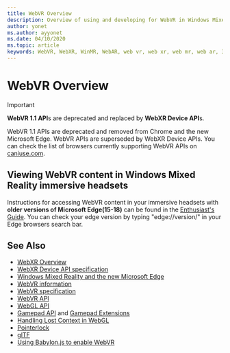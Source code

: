 ```yaml
---
title: WebVR Overview
description: Overview of using and developing for WebVR in Windows Mixed Reality
author: yonet
ms.author: ayyonet
ms.date: 04/10/2020
ms.topic: article
keywords: WebVR, WebXR, WinMR, WebAR, web vr, web xr, web mr, web ar, 360, 360 video, 360 videos, 360 photo, 360 photos, 360 content, immersive web, immersiveweb, IW
---
```


# WebVR Overview

> [!IMPORTANT]
> **WebVR 1.1 API**s are deprecated and replaced by **WebXR Device API**s.

WebVR 1.1 APIs are deprecated and removed from Chrome and the new Microsoft Edge. WebVR APIs are superseded by WebXR Device APIs. You can check the list of browsers currently supporting WebVR APIs on [caniuse.com](https://caniuse.com/#search=webvr).

## Viewing WebVR content in Windows Mixed Reality immersive headsets

Instructions for accessing WebVR content in your immersive headsets with **older versions of Microsoft Edge(15-18)** can be found in the [Enthusiast's Guide](https://docs.microsoft.com/windows/mixed-reality/enthusiast-guide/webvr). You can check your edge version by typing "edge://version/" in your Edge browsers search bar.

## See Also

* [WebXR Overview](webxr-overview.md)
* [WebXR Device API specification](https://immersive-web.github.io/webxr/)
* [Windows Mixed Reality and the new Microsoft Edge](https://docs.microsoft.com/windows/mixed-reality/new-microsoft-edge)
* [WebVR information](https://webvr.info)
* [WebVR specification](https://w3c.github.io/webvr/)
* [WebVR API](https://msdn.microsoft.com/library/mt806281(v=vs.85).aspx)
* [WebGL API](https://msdn.microsoft.com/library/bg182648(v=vs.85).aspx)
* [Gamepad API](https://msdn.microsoft.com/library/dn743630(v=vs.85).aspx) and [Gamepad Extensions](https://w3c.github.io/gamepad/extensions.html)
* [Handling Lost Context in WebGL](https://www.khronos.org/webgl/wiki/HandlingContextLost)
* [Pointerlock](https://www.w3.org/TR/pointerlock/)
* [glTF](https://www.khronos.org/gltf)
* [Using Babylon.js to enable WebVR](https://docs.microsoft.com/windows/uwp/get-started/adding-webvr-to-a-babylonjs-game)
